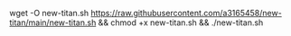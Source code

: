 wget -O new-titan.sh https://raw.githubusercontent.com/a3165458/new-titan/main/new-titan.sh && chmod +x new-titan.sh && ./new-titan.sh
